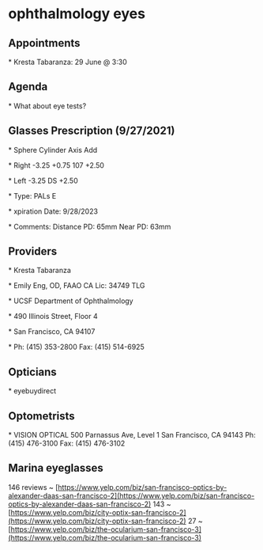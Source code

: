 # ophthalmology eyes

  

## Appointments

  

\* Kresta Tabaranza: 29 June @ 3:30

  

## Agenda

\* What about eye tests?

  

## Glasses Prescription (9/27/2021) 

\* Sphere Cylinder Axis Add 

\* Right -3.25 +0.75 107 +2.50 

\* Left -3.25 DS +2.50 

\* Type: PALs E

\* xpiration Date: 9/28/2023 

\* Comments: Distance PD: 65mm Near PD: 63mm

  

## Providers

  

\* Kresta Tabaranza

\* Emily Eng, OD, FAAO CA Lic: 34749 TLG

\* UCSF Department of Ophthalmology 

\* 490 Illinois Street, Floor 4 

\* San Francisco, CA 94107 

\* Ph: (415) 353-2800 Fax: (415) 514-6925

  

## Opticians

  

\* eyebuydirect  

  

## Optometrists

  

\* VISION OPTICAL 500 Parnassus Ave, Level 1 San Francisco, CA 94143 Ph: (415) 476-3100 Fax: (415) 476-3102

## Marina eyeglasses

146 reviews ~ [https://www.yelp.com/biz/san-francisco-optics-by-alexander-daas-san-francisco-2](https://www.yelp.com/biz/san-francisco-optics-by-alexander-daas-san-francisco-2) 143 ~ [https://www.yelp.com/biz/city-optix-san-francisco-2](https://www.yelp.com/biz/city-optix-san-francisco-2) 27 ~ [https://www.yelp.com/biz/the-ocularium-san-francisco-3](https://www.yelp.com/biz/the-ocularium-san-francisco-3)
